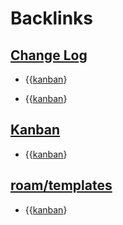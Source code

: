 
# Backlinks
## [Change Log](<Change Log.md>)
- {{[kanban](<kanban.md>)}

- {{[kanban](<kanban.md>)}

## [Kanban](<Kanban.md>)
- {{[kanban](<kanban.md>)}

## [roam/templates](<roam/templates.md>)
- {{[kanban](<kanban.md>)}

